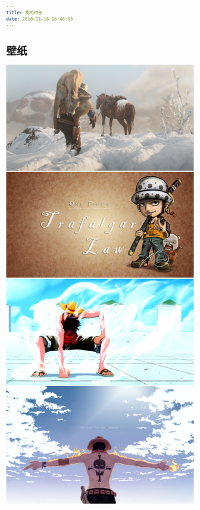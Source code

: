 ```yaml
---
title: 我的相册
date: 2018-11-16 16:46:53
---
```

# 壁纸
![](/images/wallpaper/1.jpg)
![](/images/wallpaper/2.jpg)
![](/images/wallpaper/3.jpg)
![](/images/wallpaper/4.jpg)
